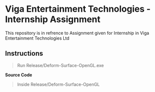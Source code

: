 # Viga Entertainment Technologies - Internship Assignment
This repository is in refrence to Assignment given for Internship in Viga Entertainment Technologies Ltd

## Instructions

> Run Release/Deform-Surface-OpenGL.exe

**Source Code**

> Inside Release/Deform-Surface-OpenGL
